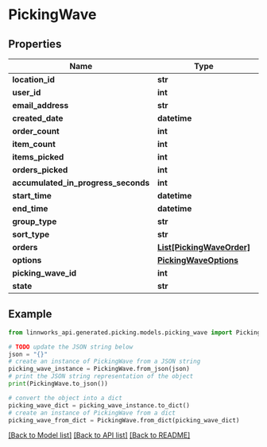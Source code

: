 # PickingWave


## Properties

Name | Type | Description | Notes
------------ | ------------- | ------------- | -------------
**location_id** | **str** |  | [optional] 
**user_id** | **int** |  | [optional] 
**email_address** | **str** |  | [optional] 
**created_date** | **datetime** |  | [optional] 
**order_count** | **int** |  | [optional] 
**item_count** | **int** |  | [optional] 
**items_picked** | **int** |  | [optional] 
**orders_picked** | **int** |  | [optional] 
**accumulated_in_progress_seconds** | **int** |  | [optional] 
**start_time** | **datetime** |  | [optional] 
**end_time** | **datetime** |  | [optional] 
**group_type** | **str** |  | [optional] 
**sort_type** | **str** |  | [optional] 
**orders** | [**List[PickingWaveOrder]**](PickingWaveOrder.md) |  | [optional] 
**options** | [**PickingWaveOptions**](PickingWaveOptions.md) |  | [optional] 
**picking_wave_id** | **int** |  | [optional] 
**state** | **str** |  | [optional] 

## Example

```python
from linnworks_api.generated.picking.models.picking_wave import PickingWave

# TODO update the JSON string below
json = "{}"
# create an instance of PickingWave from a JSON string
picking_wave_instance = PickingWave.from_json(json)
# print the JSON string representation of the object
print(PickingWave.to_json())

# convert the object into a dict
picking_wave_dict = picking_wave_instance.to_dict()
# create an instance of PickingWave from a dict
picking_wave_from_dict = PickingWave.from_dict(picking_wave_dict)
```
[[Back to Model list]](../README.md#documentation-for-models) [[Back to API list]](../README.md#documentation-for-api-endpoints) [[Back to README]](../README.md)


